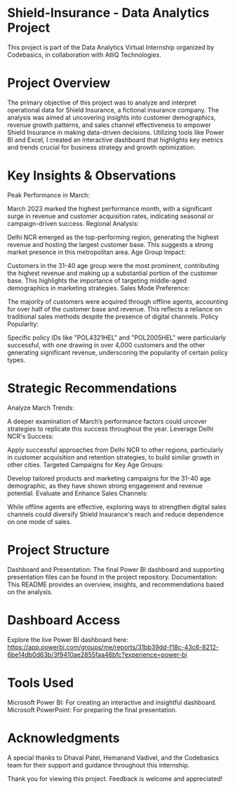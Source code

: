 # Shield-Insurance - Data Analytics Project
This project is part of the Data Analytics Virtual Internship organized by Codebasics, in collaboration with AtliQ Technologies.

# Project Overview
The primary objective of this project was to analyze and interpret operational data for Shield Insurance, a fictional insurance company. The analysis was aimed at uncovering insights into customer demographics, revenue growth patterns, and sales channel effectiveness to empower Shield Insurance in making data-driven decisions. Utilizing tools like Power BI and Excel, I created an interactive dashboard that highlights key metrics and trends crucial for business strategy and growth optimization.

# Key Insights & Observations
Peak Performance in March:

March 2023 marked the highest performance month, with a significant surge in revenue and customer acquisition rates, indicating seasonal or campaign-driven success.
Regional Analysis:

Delhi NCR emerged as the top-performing region, generating the highest revenue and hosting the largest customer base. This suggests a strong market presence in this metropolitan area.
Age Group Impact:

Customers in the 31-40 age group were the most prominent, contributing the highest revenue and making up a substantial portion of the customer base. This highlights the importance of targeting middle-aged demographics in marketing strategies.
Sales Mode Preference:

The majority of customers were acquired through offline agents, accounting for over half of the customer base and revenue. This reflects a reliance on traditional sales methods despite the presence of digital channels.
Policy Popularity:

Specific policy IDs like "POL4321HEL" and "POL2005HEL" were particularly successful, with one drawing in over 4,000 customers and the other generating significant revenue, underscoring the popularity of certain policy types.

# Strategic Recommendations
Analyze March Trends:

A deeper examination of March’s performance factors could uncover strategies to replicate this success throughout the year.
Leverage Delhi NCR's Success:

Apply successful approaches from Delhi NCR to other regions, particularly in customer acquisition and retention strategies, to build similar growth in other cities.
Targeted Campaigns for Key Age Groups:

Develop tailored products and marketing campaigns for the 31-40 age demographic, as they have shown strong engagement and revenue potential.
Evaluate and Enhance Sales Channels:

While offline agents are effective, exploring ways to strengthen digital sales channels could diversify Shield Insurance's reach and reduce dependence on one mode of sales.

# Project Structure
Dashboard and Presentation: The final Power BI dashboard and supporting presentation files can be found in the project repository.
Documentation: This README provides an overview, insights, and recommendations based on the analysis.

# Dashboard Access
Explore the live Power BI dashboard here: https://app.powerbi.com/groups/me/reports/31bb39dd-f18c-43c6-8212-6be14db0d63b/3f9410ae2855faa46bfc?experience=power-bi

# Tools Used
Microsoft Power BI: For creating an interactive and insightful dashboard.
Microsoft PowerPoint: For preparing the final presentation.

# Acknowledgments
A special thanks to Dhaval Patel, Hemanand Vadivel, and the Codebasics team for their support and guidance throughout this internship.

Thank you for viewing this project. Feedback is welcome and appreciated!
